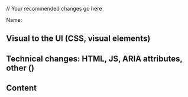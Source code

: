 // Your recommended changes go here

Name:

## Visual to the UI (CSS, visual elements)

## Technical changes: HTML, JS, ARIA attributes, other ()

## Content
